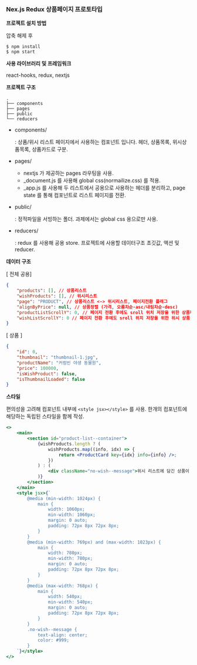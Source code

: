 ### Nex.js Redux 상품페이지 프로토타입

**프로젝트 설치 방법**

압축 해제 후

```
$ npm install
$ npm start
```

**사용 라이브러리 및 프레임워크**

react-hooks, redux, nextjs

**프로젝트 구조**

```
.
├── components
├── pages
├── public
└── reducers
```

-   components/

    : 상품/위시 리스트 페이지에서 사용하는 컴포넌트 입니다. 헤더, 상품목록, 위시상품목록, 상품카드로 구분.

-   pages/

    -   nextjs 가 제공하는 pages 라우팅을 사용.
    -   \_document.js 를 사용해 global css(normailize.css) 를 적용.
    -   \_app.js 를 사용해 두 리스트에서 공용으로 사용하는 헤더를 분리하고, page state 를 통해 컴포넌트로 리스트 페이지를 전환.

-   public/

    : 정적파일을 서빙하는 폴더. 과제에서는 global css 용으로만 사용.

-   reducers/

    : redux 를 사용해 공용 store. 프로젝트에 사용할 데이터구조 초깃값, 액션 및 reducer.

**데이터 구조**

[ 전체 공용]

```json
{
    "products": [], // 상품리스트
    "wishProducts": [], // 위시리스트
    "page": "PRODUCT", // 상품리스트 <-> 위시리스트, 페이지전환 플래그
    "alignByPrice": null, // 상품정렬 (가격, 오름차순-asc/내림차순-desc)
    "productListScrollY": 0, // 페이지 전환 후에도 sroll 위치 저장을 위한 상품페이지 scrollY 용 state
    "wishListScrollY": 0 // 페이지 전환 후에도 sroll 위치 저장을 위한 위시 상품 페이지 scrollY 용 state
}
```

[ 상품 ]

```json
{
    "id": 0,
    "thumbnail": "thumbnail-1.jpg",
    "productName": "커럼빈 야생 동물원",
    "price": 100000,
    "isWishProduct": false,
    "isThumbnailLoaded": false
}
```

**스타일**

편의성을 고려해 컴포넌트 내부에 `<style jsx></style>` 를 사용. 한개의 컴포넌트에 해당하는 독립된 스타일을 함께 작성.

```jsx
<>
    <main>
        <section id="product-list--container">
            {wishProducts.length ? (
                wishProducts.map((info, idx) => {
                    return <ProductCard key={idx} info={info} />;
                })
            ) : (
                <div className="no-wish--message">위시 리스트에 담긴 상품이 없습니다.</div>
            )}
        </section>
    </main>
    <style jsx>{`
        @media (min-width: 1024px) {
            main {
                width: 1060px;
                min-width: 1060px;
                margin: 0 auto;
                padding: 72px 8px 72px 8px;
            }
        }
        @media (min-width: 769px) and (max-width: 1023px) {
            main {
                width: 780px;
                min-width: 780px;
                margin: 0 auto;
                padding: 72px 8px 72px 8px;
            }
        }
        @media (max-width: 768px) {
            main {
                width: 540px;
                min-width: 540px;
                margin: 0 auto;
                padding: 72px 8px 72px 8px;
            }
        }
        .no-wish--message {
            text-align: center;
            color: #999;
        }
    `}</style>
</>
```

